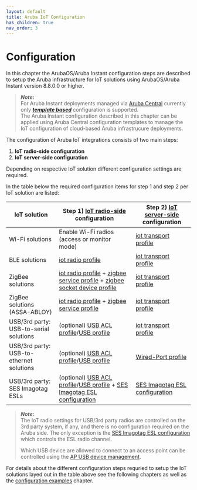 ```yaml
---
layout: default
title: Aruba IoT Configuration
has_children: true
nav_order: 3
---
```


# Configuration

In this chapter the ArubaOS/Aruba Instant configuration steps are described to setup the Aruba infrastructure for IoT solutions using ArubaOS/Aruba Instant version 8.8.0.0 or higher.

>***Note:***  
>For Aruba Instant deployments managed via [Aruba Central](https://www.arubanetworks.com/products/network-management-operations/central/) currently only [***template based***](../references/aruba_reference_documentation#aruba-central-online-documentation---configuring-aps-using-templates) configuration is supported.  
>The Aruba Instant configuration described in this chapter can be applied using Aruba Central configuration templates to manage the IoT configuration of cloud-based Aruba infrastrucure deployments.

The configuration of Aruba IoT integrations consists of two main steps:

1. **IoT radio-side configuration**
2. **IoT server-side configuration**

Depending on respective IoT solution different configuration settings are required.  

In the table below the required configuration items for step 1 and step 2 per IoT solution are listed:

|IoT solution|Step 1) [IoT radio-side](../iot-concepts/iot-connectivity/aruba_iot_connectivity.md#iot-connectivity-radio-side) configuration|Step 2) [IoT server-side](../iot-concepts/server-connectivity/aruba_iot_server_connectivity.md#iot-server-connectivity-server-side) configuration|
|-|-|-|
|Wi-Fi solutions|Enable Wi-Fi radios (access or monitor mode)|[iot transport profile](./aruba_iot_transport_profile.md#iot-transport-profile)|
|BLE solutions|[iot radio profile](./aruba_iot_radio_profile.md#iot-radio-profile)|[iot transport profile](./aruba_iot_transport_profile.md#iot-transport-profile)|
|ZigBee solutions|[iot radio profile](./aruba_iot_radio_profile.md#iot-radio-profile) + [zigbee service profile](./aruba_zigbee_configuration.md#zigbee-service-profile) + [zigbee socket device profile](./aruba_zigbee_configuration.md#zigbee-socket-device-profile)|[iot transport profile](./aruba_iot_transport_profile.md#iot-transport-profile)|
|ZigBee solutions (ASSA-ABLOY)|[iot radio profile](./aruba_iot_radio_profile.md#iot-radio-profile) + [zigbee service profile](./aruba_zigbee_configuration.md#zigbee-service-profile)|[iot transport profile](./aruba_iot_transport_profile.md#iot-transport-profile)|
|USB/3rd party: USB-to-serial solutions|(optional) [USB ACL profile](./aruba_ap_usb_device_management.md#usb-acl-profile)/[USB profile](./aruba_ap_usb_device_management.md#usb-profile)|[iot transport profile](./aruba_iot_transport_profile.md#iot-transport-profile)|
|USB/3rd party: USB-to-ethernet solutions|(optional) [USB ACL profile](./aruba_ap_usb_device_management.md#usb-acl-profile)/[USB profile](./aruba_ap_usb_device_management.md#usb-profile)|[Wired-Port profile](./aruba_wired_port_profile.md#wired-port-profile)|
|USB/3rd party: SES Imagotag ESLs|(optional) [USB ACL profile](./aruba_ap_usb_device_management.md#usb-acl-profile)/[USB profile](./aruba_ap_usb_device_management.md#usb-profile) + [SES Imagotag ESL configuration](./aruba_ses_imagotag_esl_configuration.md#ses-imagotag-esl-configuration)|[SES Imagotag ESL configuration](./aruba_ses_imagotag_esl_configuration.md#ses-imagotag-esl-configuration)|

>***Note:***  
>The IoT radio settings for USB/3rd party radios are controlled on the 3rd party system, if any, and there is no configuration required on the Aruba side. The only exception is the [SES Imagotag ESL configuration](./aruba_ses_imagotag_esl_configuration.md#ses-imagotag-esl-configuration) which controls the ESL radio channel.  
>
>Which USB device are allowed to connect to an access point can be controlled using the [AP USB device management](./aruba_ap_usb_device_management.md#ap-usb-device-management).

For details about the different configuration steps requried to setup the IoT solutions layed out in the table above see the following chapters as well as the [configuration examples](../configuration-examples/aruba_configuration_examples.md#configuration-examples) chapter.